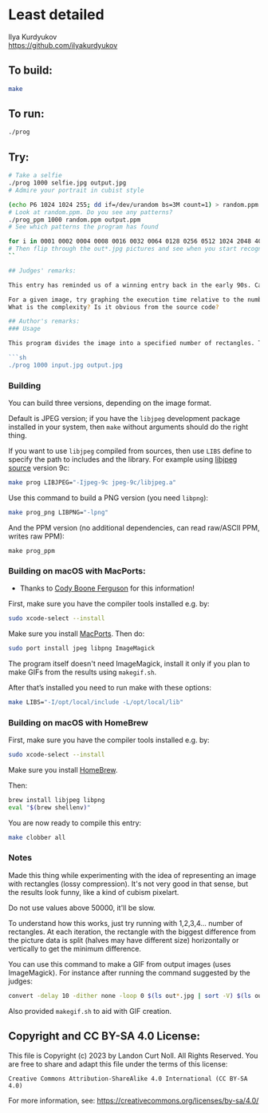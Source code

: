 # Least detailed

Ilya Kurdyukov  
<https://github.com/ilyakurdyukov>  

## To build:

```sh
make
```

## To run:

```sh
./prog
```

## Try:

```sh
# Take a selfie
./prog 1000 selfie.jpg output.jpg
# Admire your portrait in cubist style

(echo P6 1024 1024 255; dd if=/dev/urandom bs=3M count=1) > random.ppm
# Look at random.ppm. Do you see any patterns?
./prog_ppm 1000 random.ppm output.ppm
# See which patterns the program has found

for i in 0001 0002 0004 0008 0016 0032 0064 0128 0256 0512 1024 2048 4096 8192 ; do ./prog $i sample.jpg out$i.jpg; done
# Then flip through the out*.jpg pictures and see when you start recognizing the image.
``

## Judges' remarks:

This entry has reminded us of a winning entry back in the early 90s. Can you guess which one?

For a given image, try graphing the execution time relative to the number of rectangles.
What is the complexity? Is it obvious from the source code?

## Author's remarks:
### Usage

This program divides the image into a specified number of rectangles. This process is content aware, so algorithm tries to match most of the information. However, it doesn't find the best theoretically possible layout.

```sh
./prog 1000 input.jpg output.jpg
```

### Building

You can build three versions, depending on the image format.

Default is JPEG version; if you have the `libjpeg` development package installed
in your system, then `make` without arguments should do the right thing.

If you want to use `libjpeg` compiled from sources, then use `LIBS` define to
specify the path to includes and the library.  For example using
[libjpeg source](https://mac-dev-env.patrickbougie.com/libjpeg/) version 9c:

```sh
make prog LIBJPEG="-Ijpeg-9c jpeg-9c/libjpeg.a"
```

Use this command to build a PNG version (you need `libpng`):

```sh
make prog_png LIBPNG="-lpng"
```

And the PPM version (no additional dependencies, can read raw/ASCII PPM, writes raw PPM):

```
make prog_ppm
```

### Building on macOS with MacPorts:

- Thanks to [Cody Boone Ferguson](/winners.html#Cody_Boone_Ferguson) for this information!

First, make sure you have the compiler tools installed e.g. by:

```sh
sudo xcode-select --install
```

Make sure you install [MacPorts](https://www.macports.org/install.php). Then do:

```sh
sudo port install jpeg libpng ImageMagick
```

The program itself doesn't need ImageMagick, install it only if you plan to make GIFs from the results using `makegif.sh`.

After that’s installed you need to run make with these options:

```sh
make LIBS="-I/opt/local/include -L/opt/local/lib"
```

### Building on macOS with HomeBrew

First, make sure you have the compiler tools installed e.g. by:

```sh
sudo xcode-select --install
```

Make sure you install [HomeBrew](https://brew.sh).

Then:

```sh
brew install libjpeg libpng
eval "$(brew shellenv)"
```

You are now ready to compile this entry:

```sh
make clobber all
```

### Notes

Made this thing while experimenting with the idea of representing an image with
rectangles (lossy compression). It's not very good in that sense, but the
results look funny, like a kind of cubism pixelart.

Do not use values above 50000, it'll be slow.

To understand how this works, just try running with 1,2,3,4... number of
rectangles. At each iteration, the rectangle with the biggest difference from
the picture data is split (halves may have different size) horizontally or
vertically to get the minimum difference.

You can use this command to make a GIF from output images (uses ImageMagick).
For instance after running the command suggested by the judges:

```sh
convert -delay 10 -dither none -loop 0 $(ls out*.jpg | sort -V) $(ls out*.jpg | sort -rV) +map out.gif
```

Also provided `makegif.sh` to aid with GIF creation.

## Copyright and CC BY-SA 4.0 License:

This file is Copyright (c) 2023 by Landon Curt Noll.  All Rights Reserved.
You are free to share and adapt this file under the terms of this license:

    Creative Commons Attribution-ShareAlike 4.0 International (CC BY-SA 4.0)

For more information, see: https://creativecommons.org/licenses/by-sa/4.0/
